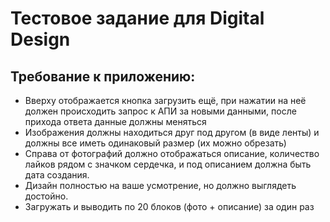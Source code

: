 # Тестовое задание для Digital Design

## Требование к приложению:
- Вверху отображается кнопка загрузить ещё, при нажатии на неё должен происходить запрос к АПИ за новыми данными, после прихода ответа данные должны меняться
- Изображения должны находиться друг под другом (в виде ленты) и должны все иметь одинаковый размер (их можно обрезать)
- Справа от фотографий должно отображаться описание, количество лайков рядом с значком сердечка, и под описанием должна быть дата создания.
- Дизайн полностью на ваше усмотрение, но должно выглядеть достойно.
- Загружать и выводить по 20 блоков (фото + описание) за один раз

